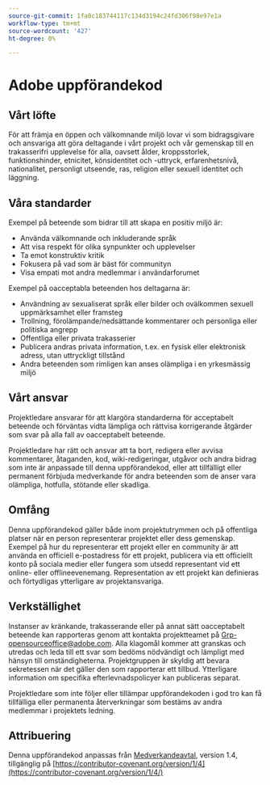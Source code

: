 ```yaml
---
source-git-commit: 1fa0c183744117c134d3194c24fd306f98e97e1a
workflow-type: tm+mt
source-wordcount: '427'
ht-degree: 0%

---
```

# Adobe uppförandekod

## Vårt löfte

För att främja en öppen och välkomnande miljö lovar vi som bidragsgivare och ansvariga att göra deltagande i vårt projekt och vår gemenskap till en trakasserifri upplevelse för alla, oavsett ålder, kroppsstorlek, funktionshinder, etnicitet, könsidentitet och -uttryck, erfarenhetsnivå, nationalitet, personligt utseende, ras, religion eller sexuell identitet och läggning.

## Våra standarder

Exempel på beteende som bidrar till att skapa en positiv miljö är:

* Använda välkomnande och inkluderande språk
* Att visa respekt för olika synpunkter och upplevelser
* Ta emot konstruktiv kritik
* Fokusera på vad som är bäst för communityn
* Visa empati mot andra medlemmar i användarforumet

Exempel på oacceptabla beteenden hos deltagarna är:

* Användning av sexualiserat språk eller bilder och ovälkommen sexuell uppmärksamhet eller framsteg
* Trollning, förolämpande/nedsättande kommentarer och personliga eller politiska angrepp
* Offentliga eller privata trakasserier
* Publicera andras privata information, t.ex. en fysisk eller elektronisk adress, utan uttryckligt tillstånd
* Andra beteenden som rimligen kan anses olämpliga i en yrkesmässig miljö

## Vårt ansvar

Projektledare ansvarar för att klargöra standarderna för acceptabelt beteende och förväntas vidta lämpliga och rättvisa korrigerande åtgärder som svar på alla fall av oacceptabelt beteende.

Projektledare har rätt och ansvar att ta bort, redigera eller avvisa kommentarer, åtaganden, kod, wiki-redigeringar, utgåvor och andra bidrag som inte är anpassade till denna uppförandekod, eller att tillfälligt eller permanent förbjuda medverkande för andra beteenden som de anser vara olämpliga, hotfulla, stötande eller skadliga.

## Omfång

Denna uppförandekod gäller både inom projektutrymmen och på offentliga platser när en person representerar projektet eller dess gemenskap. Exempel på hur du representerar ett projekt eller en community är att använda en officiell e-postadress för ett projekt, publicera via ett officiellt konto på sociala medier eller fungera som utsedd representant vid ett online- eller offlineevenemang. Representation av ett projekt kan definieras och förtydligas ytterligare av projektansvariga.

## Verkställighet

Instanser av kränkande, trakasserande eller på annat sätt oacceptabelt beteende kan rapporteras genom att kontakta projektteamet på Grp-opensourceoffice@adobe.com. Alla klagomål kommer att granskas och utredas och leda till ett svar som bedöms nödvändigt och lämpligt med hänsyn till omständigheterna. Projektgruppen är skyldig att bevara sekretessen när det gäller den som rapporterar ett tillbud.
Ytterligare information om specifika efterlevnadspolicyer kan publiceras separat.

Projektledare som inte följer eller tillämpar uppförandekoden i god tro kan få tillfälliga eller permanenta återverkningar som bestäms av andra medlemmar i projektets ledning.

## Attribuering

Denna uppförandekod anpassas från [Medverkandeavtal](https://contributor-covenant.org), version 1.4, tillgänglig på [https://contributor-covenant.org/version/1/4](https://contributor-covenant.org/version/1/4/)
